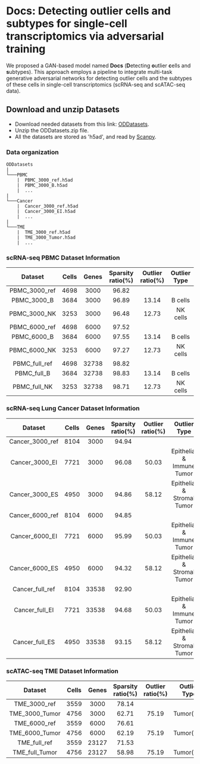 # Docs: Detecting outlier cells and subtypes for single-cell transcriptomics via adversarial training
We proposed a GAN-based model named <b>Docs</b> (<b>D</b>etecting <b>o</b>utlier <b>c</b>ells and <b>s</b>ubtypes). This approach employs a pipeline to integrate multi-task generative adversarial networks for detecting outlier cells and the subtypes of these cells in single-cell transcriptomics (scRNA-seq and scATAC-seq data). 

## Download and unzip Datasets
- Download needed datasets from this link: [ODDatasets](https://drive.google.com/drive/folders/1-jHkZweZC0nJPUZcutzJqoRxL-Yvz57q?usp=drive_link).
- Unzip the ODDatasets.zip file.
- All the datasets are stored as 'h5ad', and read by [Scanpy](https://scanpy.readthedocs.io/en/stable/).

### Data organization

```
ODDatasets
|
└───PBMC
    |  PBMC_3000_ref.h5ad
    |  PBMC_3000_B.h5ad
    |  ...
|
└───Cancer
    |  Cancer_3000_ref.h5ad
    |  Cancer_3000_EI.h5ad
    |  ...
|
└───TME
    |  TME_3000_ref.h5ad
    |  TME_3000_Tumor.h5ad
    |  ...

```

### scRNA-seq PBMC Dataset Information

|Dataset|Cells|Genes|Sparsity ratio(%)|Outlier ratio(%)|Outlier Type|
|:---:|:---:|:---:|:---:|:---:|:---:|
|PBMC_3000_ref|4698|3000|96.82| | |
|PBMC_3000_B|3684|3000|96.89|13.14|B cells|
|PBMC_3000_NK|3253|3000|96.48|12.73|NK cells|
|PBMC_6000_ref|4698|6000|97.52| | |
|PBMC_6000_B|3684|6000|97.55|13.14|B cells|
|PBMC_6000_NK|3253|6000|97.27|12.73|NK cells|
|PBMC_full_ref|4698|32738|98.82| | |
|PBMC_full_B|3684|32738|98.83|13.14|B cells|
|PBMC_full_NK|3253|32738|98.71|12.73|NK cells|

### scRNA-seq Lung Cancer Dataset Information

|Dataset|Cells|Genes|Sparsity ratio(%)|Outlier ratio(%)|Outlier Type|
|:---:|:---:|:---:|:---:|:---:|:---:|
|Cancer_3000_ref|8104|3000|94.94| | |
|Cancer_3000_EI|7721|3000|96.08|50.03|Epithelial & Immune Tumor|
|Cancer_3000_ES|4950|3000|94.86|58.12|Epithelial & Stromal Tumor|
|Cancer_6000_ref|8104|6000|94.85| | |
|Cancer_6000_EI|7721|6000|95.99|50.03|Epithelial & Immune Tumor|
|Cancer_6000_ES|4950|6000|94.32|58.12|Epithelial & Stromal Tumor|
|Cancer_full_ref|8104|33538|92.90| | |
|Cancer_full_EI|7721|33538|94.68|50.03|Epithelial & Immune Tumor|
|Cancer_full_ES|4950|33538|93.15|58.12|Epithelial & Stromal Tumor|

### scATAC-seq TME Dataset Information

|Dataset|Cells|Genes|Sparsity ratio(%)|Outlier ratio(%)|Outlier Type|
|:---:|:---:|:---:|:---:|:---:|:---:|
|TME_3000_ref|3559|3000|78.14| | |
|TME_3000_Tumor|4756|3000|62.71|75.19|Tumor(pre)|
|TME_6000_ref|3559|6000|76.61| | |
|TME_6000_Tumor|4756|6000|62.19|75.19|Tumor(pre)|
|TME_full_ref|3559|23127|71.53| | |
|TME_full_Tumor|4756|23127|58.98|75.19|Tumor(pre)|




